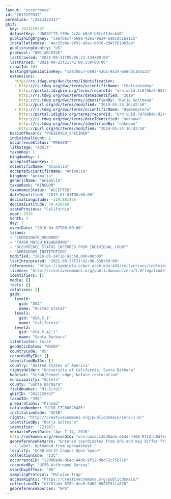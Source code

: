 ```yaml
---
layout: "occurrence"
id: "2013229337"
permalink: "/2013229337"
gbif:
  key: 2013229337
  datasetKey: "d6097f75-f99e-4c2a-b8a5-b0fc213ecbd0"
  publishingOrgKey: "cae7b6c7-669a-4261-9a34-6e8cdc16a125"
  installationKey: "4ec55ebe-9f92-45ec-b076-dd45f61003ab"
  publishingCountry: "US"
  protocol: "DWC_ARCHIVE"
  lastCrawled: "2021-09-11T09:05:22.434+00:00"
  lastParsed: "2021-09-23T21:42:00.558+00:00"
  crawlId: 161
  hostingOrganizationKey: "cae7b6c7-669a-4261-9a34-6e8cdc16a125"
  extensions:
    http://rs.tdwg.org/dwc/terms/Identification:
    - http://rs.tdwg.org/dwc/terms/scientificName: "Chalcidoidea"
      http://portal.idigbio.org/terms/recordId: "urn:uuid:3c8f9ba9-652a-4232-a773-cd606cba25c6"
      http://rs.tdwg.org/dwc/terms/dateIdentified: "2019"
      http://rs.tdwg.org/dwc/terms/identifiedBy: "Katja Seltmann"
      http://purl.org/dc/terms/modified: "2019-05-24 16:42:50"
    - http://rs.tdwg.org/dwc/terms/scientificName: "Hymenoptera"
      http://portal.idigbio.org/terms/recordId: "urn:uuid:79788b48-d2c4-4d4f-8727-77bb8d418b03"
      http://rs.tdwg.org/dwc/terms/dateIdentified: "unknown"
      http://rs.tdwg.org/dwc/terms/identifiedBy: "unknown"
      http://purl.org/dc/terms/modified: "2019-05-24 16:42:50"
  basisOfRecord: "PRESERVED_SPECIMEN"
  individualCount: 1
  occurrenceStatus: "PRESENT"
  lifeStage: "Adult"
  taxonKey: 1
  kingdomKey: 1
  acceptedTaxonKey: 1
  scientificName: "Animalia"
  acceptedScientificName: "Animalia"
  kingdom: "Animalia"
  genericName: "Animalia"
  taxonRank: "KINGDOM"
  taxonomicStatus: "ACCEPTED"
  dateIdentified: "2019-01-01T00:00:00"
  decimalLongitude: -119.881456
  decimalLatitude: 34.420369
  stateProvince: "California"
  year: 2016
  month: 4
  day: 7
  eventDate: "2016-04-07T00:00:00"
  issues:
  - "COORDINATE_ROUNDED"
  - "TAXON_MATCH_HIGHERRANK"
  - "OCCURRENCE_STATUS_INFERRED_FROM_INDIVIDUAL_COUNT"
  - "AMBIGUOUS_INSTITUTION"
  modified: "2019-05-24T16:42:50.000+00:00"
  lastInterpreted: "2021-09-23T21:42:00.558+00:00"
  references: "https://symbiota.ccber.ucsb.edu:443/collections/individual/index.php?occid=121961"
  license: "http://creativecommons.org/publicdomain/zero/1.0/legalcode"
  identifiers: []
  media: []
  facts: []
  relations: []
  gadm:
    level0:
      gid: "USA"
      name: "United States"
    level1:
      gid: "USA.5_1"
      name: "California"
    level2:
      gid: "USA.5.42_1"
      name: "Santa Barbara"
  isInCluster: false
  geodeticDatum: "WGS84"
  countryCode: "US"
  recordedByIDs: []
  identifiedByIDs: []
  country: "United States of America"
  rightsHolder: "University of California, Santa Barbara"
  habitat: "Scrub/Fennel edge, before restoration"
  municipality: "Goleta"
  county: "Santa Barbara"
  fieldNumber: "M1-Site1"
  gbifID: "2013229337"
  taxonID: "396"
  preparations: "Pinned"
  catalogNumber: "UCSB-IZC00020405"
  institutionCode: "UCSB"
  rights: "http://creativecommons.org/publicdomain/zero/1.0/"
  identifiedBy: "Katja Seltmann"
  identifier: "121961"
  verbatimEventDate: "Apr 7-14, 2016"
  http://unknown.org/recordId: "urn:uuid:12dd8ada-d64d-44d8-9f22-d0d72c750716"
  georeferenceRemarks: "Entered coordinates from GPS and may differ from what is on\
    \ label. Uploaded from spreadsheet."
  locality: "UCSB North Campus Open Space"
  collectionCode: "IZC"
  occurrenceID: "12dd8ada-d64d-44d8-9f22-d0d72c750716"
  recordedBy: "UCSB Arthropod Survey"
  startDayOfYear: "98"
  samplingProtocol: "Malaise Trap"
  accessRights: "https://creativecommons.org/publicdomain/"
  collectionID: "e7c51ab1-870b-4ee8-9d62-092875ffa870"
  georeferenceSources: "GPS"
---
```

